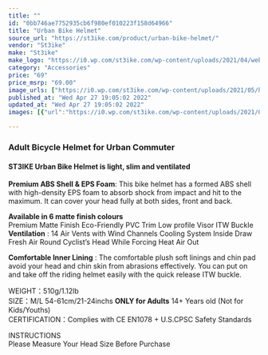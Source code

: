 ```yaml
---
title: ""
id: "0bb746ae7752935cb6f980ef010223f158d64966"
title: "Urban Bike Helmet"
source_url: "https://st3ike.com/product/urban-bike-helmet/"
vendor: "St3ike"
make: "St3ike"
make_logo: "https://i0.wp.com/st3ike.com/wp-content/uploads/2021/04/website-logo.png"
category: "Accessories"
price: "69"
price_msrp: "69.00"
image_urls: ["https://i0.wp.com/st3ike.com/wp-content/uploads/2021/05/helmet-bronze.jpg?fit=600%2C600&ssl=1","https://i0.wp.com/st3ike.com/wp-content/uploads/2021/05/helmet-2.jpg?fit=600%2C600&ssl=1","https://i0.wp.com/st3ike.com/wp-content/uploads/2021/05/helmet-3.jpg?fit=600%2C600&ssl=1","https://i0.wp.com/st3ike.com/wp-content/uploads/2021/05/helmet-4.jpg?fit=600%2C600&ssl=1"]
published_at: "Wed Apr 27 19:05:02 2022"
updated_at: "Wed Apr 27 19:05:02 2022"
images: [{"url":"https://i0.wp.com/st3ike.com/wp-content/uploads/2021/05/helmet-bronze.jpg?fit=600%2C600&ssl=1","path":"full/df0dc189fd4340aa11c3355ef7b85e986deca9ee.jpg","checksum":"344554a495f20a6cf93d66b632cd8d1c","status":"downloaded"},{"url":"https://i0.wp.com/st3ike.com/wp-content/uploads/2021/05/helmet-2.jpg?fit=600%2C600&ssl=1","path":"full/5939e93149847a94a8964d0c0a20a6a4365bf8b9.jpg","checksum":"79c917e7d706c56a564c395ada862baa","status":"downloaded"},{"url":"https://i0.wp.com/st3ike.com/wp-content/uploads/2021/05/helmet-3.jpg?fit=600%2C600&ssl=1","path":"full/5d9d757a7b526f98f2b66bd9d4b62e450be02e5d.jpg","checksum":"6a8e06ea72fcd6846229306274741f47","status":"downloaded"},{"url":"https://i0.wp.com/st3ike.com/wp-content/uploads/2021/05/helmet-4.jpg?fit=600%2C600&ssl=1","path":"full/579488935782f5ee2d0d1868541b9c8e813f1b3f.jpg","checksum":"80f1d99eef185cee783e07646239eff9","status":"downloaded"}]

---
```

### Adult Bicycle Helmet for Urban Commuter

#### ST3IKE Urban Bike Helmet is light, slim and ventilated

 **Premium ABS Shell & EPS Foam**: This bike helmet has a formed ABS shell
with high-density EPS foam to absorb shock from impact and hit to the maximum.
It can cover your head fully at both sides, front and back.

 **Available in 6 matte finish colours**  
Premium Matte Finish Eco-Friendly PVC Trim Low profile Visor ITW Buckle  
**Ventilation** : 14 Air Vents with Wind Channels Cooling System Inside Draw
Fresh Air Round Cyclist’s Head While Forcing Heat Air Out

 **Comfortable Inner Lining** : The comfortable plush soft linings and chin
pad avoid your head and chin skin from abrasions effectively. You can put on
and take off the riding helmet easily with the quick release ITW buckle.

WEIGHT：510g/1.12lb  
SIZE：M/L 54-61cm/21-24inchs **ONLY for Adults** 14+ Years old (Not for
Kids/Youths)  
CERTIFICATION：Complies with CE EN1078 + U.S.CPSC Safety Standards

INSTRUCTIONS  
Please Measure Your Head Size Before Purchase


